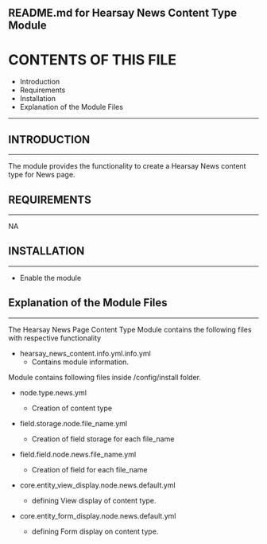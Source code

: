 README.md for Hearsay News Content Type Module
-------------------------------------

# CONTENTS OF THIS FILE

  - Introduction
  - Requirements
  - Installation
  - Explanation of the Module Files

---------------------

## INTRODUCTION
------------

The module provides the functionality to create a Hearsay News content type for News page.



## REQUIREMENTS
------------

NA


## INSTALLATION
------------

- Enable the module


## Explanation of the Module Files
--------------------------------

The Hearsay News Page Content Type Module contains the following files with respective functionality

- hearsay_news_content.info.yml.info.yml
  - Contains module information.


Module contains following files inside /config/install folder.

- node.type.news.yml
  - Creation of content type

- field.storage.node.file_name.yml
  - Creation of field storage for each file_name
    
- field.field.node.news.file_name.yml
  - Creation of field for each file_name

- core.entity_view_display.node.news.default.yml
  - defining View display of content type.

- core.entity_form_display.node.news.default.yml
  - defining Form display on content type.